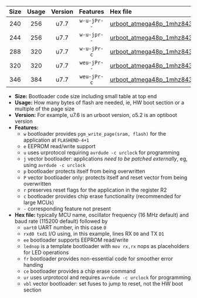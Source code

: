 |Size|Usage|Version|Features|Hex file|
|:-:|:-:|:-:|:-:|:--|
|240|256|u7.7|`w-u-jPr--`|[urboot_atmega48p_1mhz8432_38400bps_uart0_rxd0_txd1_lednop_ur_vbl.hex](https://raw.githubusercontent.com/stefanrueger/urboot.hex/main/mcus/atmega48p/fcpu_1mhz8432/38400_bps/urboot_atmega48p_1mhz8432_38400bps_uart0_rxd0_txd1_lednop_ur_vbl.hex)|
|244|256|u7.7|`w-u-jpr--`|[urboot_atmega48p_1mhz8432_38400bps_uart0_rxd0_txd1_lednop_fr_ur_vbl.hex](https://raw.githubusercontent.com/stefanrueger/urboot.hex/main/mcus/atmega48p/fcpu_1mhz8432/38400_bps/urboot_atmega48p_1mhz8432_38400bps_uart0_rxd0_txd1_lednop_fr_ur_vbl.hex)|
|288|320|u7.7|`w-u-jPr-c`|[urboot_atmega48p_1mhz8432_38400bps_uart0_rxd0_txd1_lednop_fr_ce_ur_vbl.hex](https://raw.githubusercontent.com/stefanrueger/urboot.hex/main/mcus/atmega48p/fcpu_1mhz8432/38400_bps/urboot_atmega48p_1mhz8432_38400bps_uart0_rxd0_txd1_lednop_fr_ce_ur_vbl.hex)|
|320|320|u7.7|`weu-jPr--`|[urboot_atmega48p_1mhz8432_38400bps_uart0_rxd0_txd1_ee_lednop_fr_ur_vbl.hex](https://raw.githubusercontent.com/stefanrueger/urboot.hex/main/mcus/atmega48p/fcpu_1mhz8432/38400_bps/urboot_atmega48p_1mhz8432_38400bps_uart0_rxd0_txd1_ee_lednop_fr_ur_vbl.hex)|
|346|384|u7.7|`weu-jPr-c`|[urboot_atmega48p_1mhz8432_38400bps_uart0_rxd0_txd1_ee_lednop_fr_ce_ur_vbl.hex](https://raw.githubusercontent.com/stefanrueger/urboot.hex/main/mcus/atmega48p/fcpu_1mhz8432/38400_bps/urboot_atmega48p_1mhz8432_38400bps_uart0_rxd0_txd1_ee_lednop_fr_ce_ur_vbl.hex)|

- **Size:** Bootloader code size including small table at top end
- **Usage:** How many bytes of flash are needed, ie, HW boot section or a multiple of the page size
- **Version:** For example, u7.6 is an urboot version, o5.2 is an optiboot version
- **Features:**
  + `w` bootloader provides `pgm_write_page(sram, flash)` for the application at `FLASHEND-4+1`
  + `e` EEPROM read/write support
  + `u` uses urprotocol requiring `avrdude -c urclock` for programming
  + `j` vector bootloader: applications *need to be patched externally*, eg, using `avrdude -c urclock`
  + `p` bootloader protects itself from being overwritten
  + `P` vector bootloader only: protects itself and reset vector from being overwritten
  + `r` preserves reset flags for the application in the register R2
  + `c` bootloader provides chip erase functionality (recommended for large MCUs)
  + `-` corresponding feature not present
- **Hex file:** typically MCU name, oscillator frequency (16 MHz default) and baud rate (115200 default) followed by
  + `uart0` UART number, in this case `0`
  + `rxd0 txd1` I/O using, in this example, lines RX `D0` and TX `D1`
  + `ee` bootloader supports EEPROM read/write
  + `lednop` is a template bootloader with `mov rx,rx` nops as placeholders for LED operations
  + `fr` bootloader provides non-essential code for smoother error handing
  + `ce` bootloader provides a chip erase command
  + `ur` uses urprotocol and requires `avrdude -c urclock` for programming
  + `vbl` vector bootloader: set fuses to jump to reset, not the HW boot section
